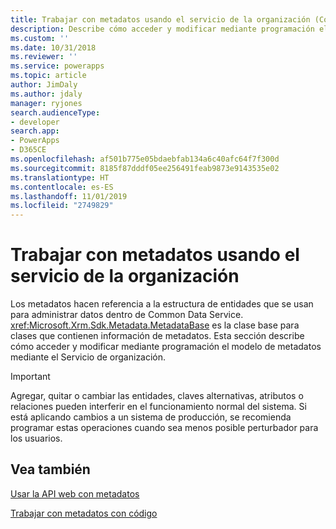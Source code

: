 ```yaml
---
title: Trabajar con metadatos usando el servicio de la organización (Common Data Service) | Microsoft Docs
description: Describe cómo acceder y modificar mediante programación el modelo de metadatos mediante el Servicio de organización.
ms.custom: ''
ms.date: 10/31/2018
ms.reviewer: ''
ms.service: powerapps
ms.topic: article
author: JimDaly
ms.author: jdaly
manager: ryjones
search.audienceType:
- developer
search.app:
- PowerApps
- D365CE
ms.openlocfilehash: af501b775e05bdaebfab134a6c40afc64f7f300d
ms.sourcegitcommit: 8185f87dddf05ee256491feab9873e9143535e02
ms.translationtype: HT
ms.contentlocale: es-ES
ms.lasthandoff: 11/01/2019
ms.locfileid: "2749829"
---
```

# <a name="work-with-metadata-using-the-organization-service"></a>Trabajar con metadatos usando el servicio de la organización

Los metadatos hacen referencia a la estructura de entidades que se usan para administrar datos dentro de Common Data Service. <xref:Microsoft.Xrm.Sdk.Metadata.MetadataBase> es la clase base para clases que contienen información de metadatos. Esta sección describe cómo acceder y modificar mediante programación el modelo de metadatos mediante el Servicio de organización.

> [!IMPORTANT]
> Agregar, quitar o cambiar las entidades, claves alternativas, atributos o relaciones pueden interferir en el funcionamiento normal del sistema. Si está aplicando cambios a un sistema de producción, se recomienda programar estas operaciones cuando sea menos posible perturbador para los usuarios.

## <a name="see-also"></a>Vea también

[Usar la API web con metadatos](../webapi/use-web-api-metadata.md)

[Trabajar con metadatos con código](../metadata-services.md)